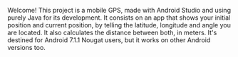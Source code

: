 Welcome! This project is a mobile GPS, made with Android Studio and using purely Java for its development. It consists on an app that shows your initial position and current position, by telling the latitude, longitude and angle you are located. It also calculates the distance between both, in meters. It's destined for Android 7.1.1 Nougat users, but it works on other Android versions too. 
